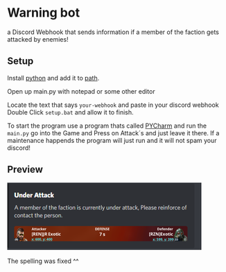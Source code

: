 # Warning bot

a Discord Webhook that sends information if a member of the faction gets attacked by enemies!

## Setup

Install [python](https://www.python.org) and add it to [path](https://datatofish.com/add-python-to-windows-path/).

Open up main.py with notepad or some other editor

Locate the text that says ```your-webhook``` and paste in your discord webhook
Double Click ```setup.bat``` and allow it to finish.

To start the program use a program thats called [PYCharm](https://www.jetbrains.com/pycharm/) and run the ```main.py``` go into the Game and Press on Attack´s and just leave it there. If a maintenance happends the program will just run and it will not spam your discord!

## Preview

![preview](preview.png "Preview")

The spelling was fixed ^^

